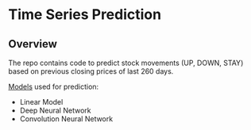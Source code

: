 Time Series Prediction
=====

Overview
----
The repo contains code to predict stock movements (UP, DOWN, STAY) based on previous closing prices of last 260 days.

[Models](models.ipynb) used for prediction:
 - Linear Model
 - Deep Neural Network
 - Convolution Neural Network
